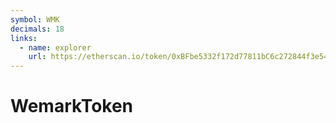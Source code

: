 ```yaml
---
symbol: WMK
decimals: 18
links:
  - name: explorer
    url: https://etherscan.io/token/0xBFbe5332f172d77811bC6c272844f3e54A7B23bB
---
```


# WemarkToken

